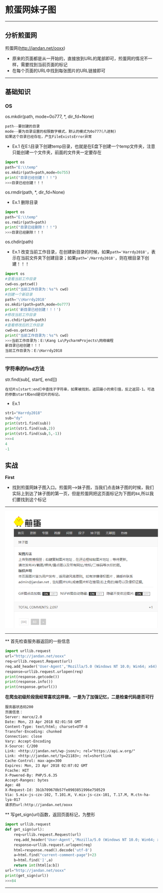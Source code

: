 # 煎蛋网妹子图


***
## 分析煎蛋网
煎蛋网(http://jandan.net/ooxx)
* 原来的页面都是从一开始的，直接放到URL的尾部即可，煎蛋网的情况不一样，需要找到当前页面的标记
* 在每个页面的URL中找到每张图片的URL链接即可

***
## 基础知识
### OS
os.mkdir(path, mode=0o777, *, dir_fd=None)
```
path--要创建的目录
mode--要为目录设置的权限数字模式，默认的模式为0o777(八进制)
如果这个目录已经存在，产生FileExistsError异常
```
* Ex.1 在E:\目录下创建temp目录，也就是在E盘下创建一个temp文件夹，注意只能创建一个文件夹，前面的文件夹一定要存在
```python
import os
path="E:\\temp"
os.mkdir(path=path,mode=0o755)
print("目录已经创建！！！")
>>>目录已经创建！！！
```
os.rmdir(path, *, dir_fd=None)
* Ex.1 删除目录
```python
import os
path="E:\\temp"
os.rmdir(path=path)
print("目录已经删除！！！")
>>>目录已经删除！！！
```
os.chdir(path)
* Ex.1 改变当前工作目录，在创建新目录的时候，如果`path='Harrdy2018'`，表示在当前文件夹下创建目录；如果`path='/Harrdy2018'`，则在根目录下创建！！！
```python
import os
#查看当前工作目录
cwd=os.getcwd()
print("当前工作目录为：%s"% cwd)
#创建一个新目录
path='\\Harrdy2018'
os.mkdir(path=path,mode=0o777)
print('新目录已经创建！！！')
#修改当前工作目录
os.chdir(path=path)
#查看修改后的工作目录
cwd=os.getcwd()
print("当前工作目录为：%s"% cwd)
>>>当前工作目录为：E:\Kang Lu\PycharmProjects\网络编程
新目录已经创建！！！
当前工作目录为：E:\Harrdy2018
```

***
### 字符串的find方法
str.find(sub[, start[, end]])
```
在切片s[start:end]中查找子字符串，如果被找到，返回最小的索引值，反之返回-1。可选的参数start和end是切片的标记。
```
* Ex.1
```python
str1="Harrdy2018"
sub="dy"
print(str1.find(sub))
print(str1.find(sub,2))
print(str1.find(sub,5,-1))
>>>4
4
-1
```

## 实战
**First**
* 找到煎蛋网妹子图入口。煎蛋网-->妹子图，当我们点击妹子图的时候，我们实际上到达了妹子图的第一页，但是煎蛋网把这页面标记为下图的`84`,所以我们要找到这个标记
***
![煎蛋网妹子图入口](https://github.com/Harrdy2018/Python3-Crawl/blob/master/jiandanA.png)
***
** 首先检查服务器返回的一些信息
```python
import urllib.request
url="http://jandan.net/ooxx"
req=urllib.request.Request(url)
req.add_header('User-Agent','Mozilla/5.0 (Windows NT 10.0; Win64; x64) AppleWebKit/537.36 (KHTML, like Gecko) Chrome/65.0.3325.181 Safari/537.36')
response=urllib.request.urlopen(req)
print(response.getcode())
print(response.info())
print(response.geturl())
```
**在爬虫初级阶段我经常喜欢这样做，一是为了加强记忆，二是检查代码是否可行**
```
服务器状态码200
页面信息：
Server: marco/2.0
Date: Mon, 23 Apr 2018 02:01:58 GMT
Content-Type: text/html; charset=UTF-8
Transfer-Encoding: chunked
Connection: close
Vary: Accept-Encoding
X-Source: C/200
Link: <http://jandan.net/wp-json/>; rel="https://api.w.org/"
Link: <http://jandan.net/?p=21183>; rel=shortlink
Cache-Control: max-age=300
Expires: Mon, 23 Apr 2018 02:07:02 GMT
Fcache: HIT
X-Powered-By: PHP/5.6.35
Accept-Ranges: bytes
Age: 48
X-Request-Id: 3b1b709670b57fe0903851996e750529
Via: S.mix-js-czx-102, T.101.H, V.mix-js-czx-101, T.17.M, M.ctn-ha-lya-017
请求的url:http://jandan.net/ooxx
```
** 写get_sign(url)函数，返回页面标记，为整形
```python
import urllib.request
def get_sign(url):
    req=urllib.request.Request(url)
    req.add_header('User-Agent','Mozilla/5.0 (Windows NT 10.0; Win64; x64) AppleWebKit/537.36 (KHTML, like Gecko) Chrome/65.0.3325.181 Safari/537.36')
    response=urllib.request.urlopen(req)
    html=response.read().decode('utf-8')
    a=html.find("current-comment-page")+23
    b=html.find(']',a)
    return int(html[a:b])
url="http://jandan.net/ooxx"
print(get_sign(url))
>>>84
```

***
